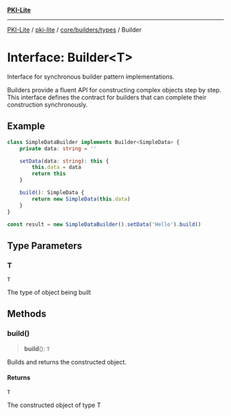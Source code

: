 [**PKI-Lite**](../../../../../README.md)

---

[PKI-Lite](../../../../../README.md) / [pki-lite](../../../../README.md) / [core/builders/types](../README.md) / Builder

# Interface: Builder\<T\>

Interface for synchronous builder pattern implementations.

Builders provide a fluent API for constructing complex objects step by step.
This interface defines the contract for builders that can complete their
construction synchronously.

## Example

```typescript
class SimpleDataBuilder implements Builder<SimpleData> {
    private data: string = ''

    setData(data: string): this {
        this.data = data
        return this
    }

    build(): SimpleData {
        return new SimpleData(this.data)
    }
}

const result = new SimpleDataBuilder().setData('Hello').build()
```

## Type Parameters

### T

`T`

The type of object being built

## Methods

### build()

> **build**(): `T`

Builds and returns the constructed object.

#### Returns

`T`

The constructed object of type T
